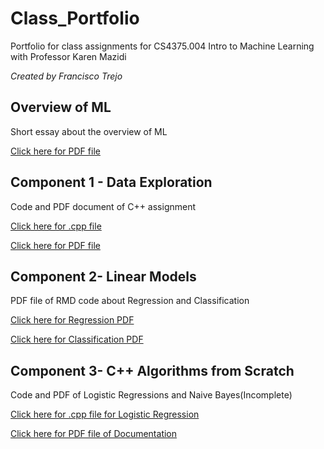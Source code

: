 # Class_Portfolio
Portfolio for class assignments for CS4375.004 Intro to Machine Learning with Professor Karen Mazidi

*Created by Francisco Trejo*

## Overview of ML
Short essay about the overview of ML

[Click here for PDF file](ftrejo_CS4375.004_overview_of_ml.pdf)

## Component 1 - Data Exploration 
Code and PDF document of C++ assignment

[Click here for .cpp file](ftrejo_comp1_dataexploration.cpp)

[Click here for PDF file](ftrejo_CS4375.004_PortfolioComponent1_Data_Exploration.pdf)

## Component 2- Linear Models
PDF file of RMD code about Regression and Classification

[Click here for Regression PDF](Regression.pdf)

[Click here for Classification PDF](Classification.pdf)

## Component 3- C++ Algorithms from Scratch
Code and PDF of Logistic Regressions and Naive Bayes(Incomplete)

[Click here for .cpp file for Logistic Regression](LogisticRegression.cpp)

[Click here for PDF file of Documentation](ftrejo_CS4375.004_PortfolioComponent3_MLScratch.pdf)
